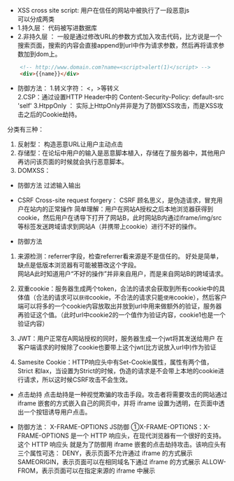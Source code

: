 - XSS
cross site script: 用户在信任的网站中被执行了一段恶意js  
可以分成两类
- 1.持久层： 代码被写进数据库
- 2.非持久层 ： 一般是通过修改URL的参数方式加入攻击代码，比方说是一个搜索页面，搜索的内容会直接append到url中作为请求参数，然后再将请求参数加到dom上。
``` html
    <!-- http://www.domain.com?name=<script>alert(1)</script> -->
    <div>{{name}}</div>
```
- 防御方法：
1.转义字符： <，>等转义  
2.CSP：通过设置HTTP Header中的 Content-Security-Policy: default-src 'self'
3.HtppOnly ： 实际上HttpOnly并非是为了防御XSS攻击，而是XSS攻击之后的Cookie劫持。


分类有三种：
1. 反射型： 构造恶意URL让用户主动点击
2. 存储型：在论坛中用户的输入是恶意脚本植入，存储在了服务器中，其他用户再访问该页面的时候就会执行恶意脚本。
3. DOMXSS：
- 防御方法
过滤输入输出

- CSRF
Cross-site request forgery： CSRF 顾名思义，是伪造请求，冒充用户在站内的正常操作
简单理解：用户在网站A授权之后本地浏览器获得到cookie，然后用户在诱导下打开了网站B，此时网站B内通过iframe/img/src等标签发送跨域请求到网站A（并携带上cookie）进行不好的操作。

- 防御方法
1. 来源检测：referrer字段，检查referrer看来源是不是信任的。 好处是简单，缺点是低版本浏览器有可能被篡改这个字段。  
网站A此时知道用户“不好的操作”并非来自用户，而是来自网站B的跨域请求。

2. 双重cookie：服务器生成两个token，合法的请求会获取到所有cookie中的具体值（合法的请求可以`获得`cookie，不合法的请求只能`使用`cookie），然后客户端可以将多的一个cookie内容放取出并放到url中用来做额外的验证，服务器再验证这个值。（此时url中cookie2的一个值作为验证内容，cookie1也是一个验证内容）

3. JWT：用户正常在A网站授权的同时，服务器生成一个jwt将其发送给用户 在客户端请求的时候除了cookie也要带上这个jwt(比方说放入url中)作为验证

4. Samesite Cookie：HTTP响应头中有Set-Cookie属性，属性有两个值，Strict 和lax，当设置为Strict的时候，伪造的请求是不会带上本地的cookie进行请求，所以这时候CSRF攻击不会生效。


- 点击劫持
点击劫持是一种视觉欺骗的攻击手段。攻击者将需要攻击的网站通过 iframe 嵌套的方式嵌入自己的网页中，并将 iframe 设置为透明，在页面中透出一个按钮诱导用户点击。

- 防御方法：
X-FRAME-OPTIONS
JS防御
①X-FRAME-OPTIONS：X-FRAME-OPTIONS 是一个 HTTP 响应头，在现代浏览器有一个很好的支持。这个 HTTP 响应头 就是为了防御用 iframe 嵌套的点击劫持攻击。该响应头有三个属性可选：
DENY，表示页面不允许通过 iframe 的方式展示
SAMEORIGIN，表示页面可以在相同域名下通过 iframe 的方式展示
ALLOW-FROM，表示页面可以在指定来源的 iframe 中展示
